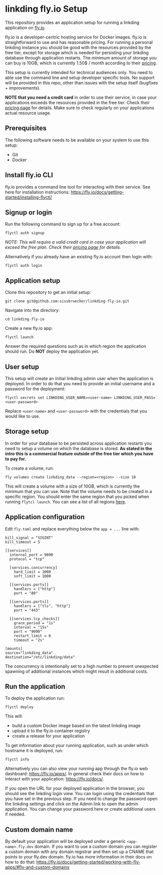 # linkding fly.io Setup

This repository provides an application setup for running a linkding application on [fly.io](https://fly.io).

fly.io is a developer-centric hosting service for Docker images. fly.io is straightforward to use and has reasonable pricing. For running a personal linkding instance you should be good with the resources provided by the free tier, except for storage which is needed for persisting your linkding database through application restarts. The minimum amount of storage you can buy is 10GB, which is currently 1.50$ / month according to their [pricing](https://fly.io/docs/about/pricing/).

This setup is currently intended for technical audiences only. You need to able use the command line and setup developer specific tools. No support will be provided in this repo, other than issues with the setup itself (bugfixes + improvements).

**NOTE that you need a credit card** in order to use their service, in case your applications exceeds the resources provided in the free tier. Check their [pricing page](https://fly.io/docs/about/pricing) for details. Make sure to check regularly on your applications actual resource usage.

## Prerequisites
The following software needs to be available on your system to use this setup:
- Git
- Docker


## Install fly.io CLI

fly.io provides a command line tool for interacting with their service. See here for installation instructions: https://fly.io/docs/getting-started/installing-flyctl/

## Signup or login

Run the following command to sign up for a free account:
```
flyctl auth signup
```
*NOTE: This will require a valid credit card in case your application will exceed the free plan. Check their [pricing page](https://fly.io/docs/about/pricing) for details.*

Alternatively if you already have an existing fly.io account then login with:
```
flyctl auth login
```

## Application setup

Clone this repository to get an initial setup:
```
git clone git@github.com:sissbruecker/linkding-fly-io.git
```
Navigate into the directory:
```
cd linkding-fly-io
```
Create a new fly.io app:
```
flyctl launch
```
Answer the required questions such as in which region the application should run. Do **NOT** deploy the application yet.

## User setup

This setup will create an initial linkding admin user when the application is deployed. In order to do that you need to provide an initial username and a password for the deployment:
```
flyctl secrets set LINKDING_USER_NAME=<user-name> LINKDING_USER_PASS=<user-password>
```
Replace `<user-name>` and `<user-password>` with the credentials that you would like to use.

## Storage setup

In order for your database to be persisted across application restarts you need to setup a volume on which the database is stored. **As stated in the intro this is a commercial feature outside of the free tier which you have to pay for.**

To create a volume, run:
```
fly volumes create linkding_data --region=<region> --size 10
```
This will create a volume with a size of 10GB, which is currently the minimum that you can use.
Note that the volume needs to be created  in a specific region. You should enter the same region that you picked when running `flytcl launch`. You can see a list of all regions [here](https://fly.io/docs/reference/regions/).

## Application configuration

Edit `fly.toml` and replace everything below the `app = ...` line with:
```
kill_signal = "SIGINT"
kill_timeout = 5

[[services]]
  internal_port = 9090
  protocol = "tcp"

  [services.concurrency]
    hard_limit = 1000
    soft_limit = 1000

  [[services.ports]]
    handlers = ["http"]
    port = "80"

  [[services.ports]]
    handlers = ["tls", "http"]
    port = "443"

  [[services.tcp_checks]]
    grace_period = "1s"
    interval = "15s"
    port = "9090"
    restart_limit = 6
    timeout = "2s"

[mounts]
source="linkding_data"
destination="/etc/linkding/data"
```
The concurrency is intentionally set to a high number to prevent unexpected spawning of additional instances which might result in additional costs.

## Run the application

To deploy the application run:
```
flyctl deploy
```

This will:
- build a custom Docker image based on the latest linkding image
- upload it to the fly.io container registry
- create a release for your application

To get information about your running application, such as under which hostname it is deployed, run:
```
flyctl info
```
Alternatively you can also view your running app through the fly.io web dashboard: https://fly.io/apps/. In general check their docs on how to interact with your application: https://fly.io/docs/.

If you open the URL for your deployed application in the browser, you should see the linkding login view. You can login using the credentials that you have set in the previous step. If you need to change the password open the linkding settings and click on the Admin link to open the admin application. You can change your password here or create additional users if needed.

## Custom domain name

By default your application will be deployed under a generic `<app-name>.fly.dev` domain. If you want to use a custom domain you can register a custom domain with any domain registrar and then set up a CNAME that points to your fly.dev domain. fly.io has more information in their docs on how to do that: https://fly.io/docs/getting-started/working-with-fly-apps/#fly-and-custom-domains

